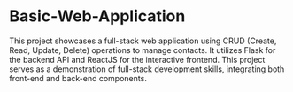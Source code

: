 # Basic-Web-Application
This project showcases a full-stack web application using CRUD (Create, Read, Update, Delete) operations to manage contacts. It utilizes Flask for the backend API and ReactJS for the interactive frontend. This project serves as a demonstration of full-stack development skills, integrating both front-end and back-end components.
